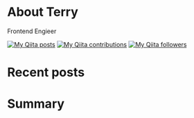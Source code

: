 # About Terry

Frontend Engieer

[![My Qiita posts](https://qiita-badge.apiapi.app/s/terry_6518/posts.svg)](http://qiita.com/terry_6518)
[![My Qiita contributions](https://qiita-badge.apiapi.app/s/terry_6518/contributions.svg)](http://qiita.com/terry_6518)
[![My Qiita followers](https://qiita-badge.apiapi.app/s/terry_6518/followers.svg)](http://qiita.com/terry_6518)
                

# Recent posts

<!--[START POSTS]-->
<!-- - ![](img/zenn.png) [GitHub ProfileをGitHubActionsで自動更新する。](https://zenn.dev/mikkame/articles/db7d2d44a93075)
- ![](img/qiita.png) [GitHubエコシステムを活用してスライドシステムを作ったよ](https://qiita.com/mikkame/items/b0f144920aba95d1c2be)
- ![](img/qiita.png) [PHPで個人開発してたら、PHPがめっちゃ叩かれてて辛みだった話](https://qiita.com/mikkame/items/e9e5e0f8aba1617dfc56)
- ![](img/qiita.png) [PhpSpreadsheetでメモリ爆喰い または、変更してないセルの書き込みで落ちる場合の対処法](https://qiita.com/mikkame/items/e04d7f80f032d26c9bf6)
- ![](img/qiita.png) [Qiitaコントリビューション数をGitHubのプロフィールに貼ってドヤれるサービスを作った](https://qiita.com/mikkame/items/f2c60d9caf8a8e38ec50) -->
<!--[END POSTS]-->




# Summary


